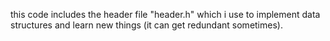 this code includes the header file "header.h" which i use to implement data structures and learn new things (it can get redundant sometimes).
